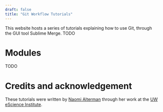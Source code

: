 ```yaml
---
draft: false
title: "Git Workflow Tutorials"
---
```


This website hosts a series of tutorials explaining how to use Git, through the GUI tool Sublime Merge. TODO

# Modules
TODO

# Credits and acknowledgement

These tutorials were written by [Naomi Alterman](https://staff.uw.edu/naomila) through her work at the [UW eScience Institute](https://escience.uw.edu).